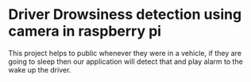 # Driver Drowsiness detection using camera in raspberry pi
This project helps to public whenever they were in a vehicle, if they are going to sleep  then our application will detect that and play alarm to the wake up the driver.

